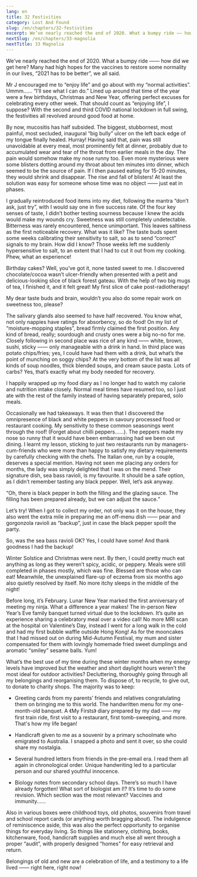 ```yaml
---
lang: en
title: 32 Festivities
category: Lost And Found
slug: /en/chapters/32-festivities
excerpt: We’ve nearly reached the end of 2020. What a bumpy ride —— how did we get here? Many had high hopes for the vaccines to restore some normality in our lives
nextSlug: /en/chapters/33-magnolia
nextTitle: 33 Magnolia
---
```


We’ve nearly reached the end of 2020. What a bumpy ride —— how did we get here? Many had high hopes for the vaccines to restore some normality in our lives, “2021 has to be better”, we all said.

Mr J encouraged me to “enjoy life” and go about with my “normal activities”. Ummm...... “I’ll see what I can do.” Lined up around that time of the year were a few birthdays, Christmas and New Year, offering perfect excuses for celebrating every other week. That should count as “enjoying life”, I suppose? With the second and third COVID national lockdown in full swing, the festivities all revolved around good food at home.

By now, mucositis has half subsided. The biggest, stubbornest, most painful, most secluded, inaugural “big bully” ulcer on the left back edge of my tongue finally healed. Hurray! Having said that, pain was still unavoidable at every meal, most prominently felt at dinner, probably due to accumulated wear and tear of the throat from earlier meals in the day. The pain would somehow make my nose runny too. Even more mysterious were some blisters dotting around my throat about ten minutes into dinner, which seemed to be the source of pain. If I then paused eating for 15-20 minutes, they would shrink and disappear. The rise and fall of blisters! At least the solution was easy for someone whose time was no object —— just eat in phases.

I gradually reintroduced food items into my diet, following the mantra “don’t ask, just try”, with I would say one in five success rate. Of the four key senses of taste, I didn’t bother testing sourness because I knew the acids would make my wounds cry. Sweetness was still completely undetectable. Bitterness was rarely encountered, hence unimportant. This leaves saltiness as the first noticeable recovery. What was it like? The taste buds spent some weeks calibrating their sensitivity to salt, so as to send “correct” signals to my brain. How did I know? Those weeks left me suddenly hypersensitive to salt, to an extent that I had to cut it out from my cooking. Phew, what an experience!

Birthday cakes? Well, you’ve got it, none tasted sweet to me. I discovered chocolate/cocoa wasn’t ulcer-friendly when presented with a petit and delicious-looking slice of black forest gateau. With the help of two big mugs of tea, I finished it, and it felt great! My first slice of cake post-radiotherapy!

My dear taste buds and brain, wouldn’t you also do some repair work on sweetness too, please?

The salivary glands also seemed to have half recovered. You know what, not only nappies have ratings for absorbency, so do food! On my list of “moisture-mopping staples”, bread firmly claimed the first position. Any kind of bread, really; sourdough and crusty ones were a big no-no for me. Closely following in second place was rice of any kind —— white, brown, sushi, sticky —— only manageable with a drink in hand. In third place was potato chips/fries; yes, I could have had them with a drink, but what’s the point of munching on soggy chips? At the very bottom of the list was all kinds of soup noodles, thick blended soups, and cream sauce pasta. Lots of carbs? Yes, that’s exactly what my body needed for recovery.

I happily wrapped up my food diary as I no longer had to watch my calorie and nutrition intake closely. Normal meal times have resumed too, so I just ate with the rest of the family instead of having separately prepared, solo meals.

Occasionally we had takeaways. It was then that I discovered the omnipresence of black and white peppers in savoury processed food or restaurant cooking. My sensitivity to these common seasonings went through the roof! (Forget about chilli peppers......). The peppers made my nose so runny that it would have been embarrassing had we been out dining. I learnt my lesson, sticking to just two restaurants run by managers-cum-friends who were more than happy to satisfy my dietary requirements by carefully checking with the chefs. The Italian one, run by a couple, deserves a special mention. Having not seen me placing any orders for months, the lady was simply delighted that I was on the mend. Their signature dish, sea bass ravioli, is my favourite. It should be a safe option, as I didn’t remember tasting any black pepper. Well, let’s ask anyway.

<q>Oh, there is black pepper in both the filling and the glazing sauce. The filling has been prepared already, but we can adjust the sauce.

Let’s try! When I got to collect my order, not only was it on the house, they also went the extra mile in preparing me an off-menu dish —— pear and gorgonzola ravioli as “backup”, just in case the black pepper spoilt the party.

So, was the sea bass ravioli OK? Yes, I could have some! And thank goodness I had the backup!

Winter Solstice and Christmas were next. By then, I could pretty much eat anything as long as they weren’t spicy, acidic, or peppery. Meals were still completed in phases mostly, which was fine. Blessed are those who can eat! Meanwhile, the unexplained flare-up of eczema from six months ago also quietly resolved by itself. No more itchy sleeps in the middle of the night! 

Before long, it’s February. Lunar New Year marked the first anniversary of meeting my ninja. What a difference a year makes! The in-person New Year’s Eve family banquet turned virtual due to the lockdown. It’s quite an experience sharing a celebratory meal over a video call! No more MRI scan at the hospital on Valentine’s Day, instead I went for a long walk in the cold and had my first bubble waffle outside Hong Kong! As for the mooncakes that I had missed out on during Mid-Autumn Festival, my mum and sister compensated for them with lovingly homemade fried sweet dumplings and aromatic “smiley” sesame balls. Yum!

What’s the best use of my time during these winter months when my energy levels have improved but the weather and short daylight hours weren’t the most ideal for outdoor activities? Decluttering, thoroughly going through all my belongings and reorganising them. To dispose of, to recycle, to give out, to donate to charity shops. The majority was to keep:

- Greeting cards from my parents’ friends and relatives congratulating them on bringing me to this world. The handwritten menu for my one-month-old banquet. A 《My Firsts》 diary prepared by my dad —— my first train ride, first visit to a restaurant, first tomb-sweeping, and more. That's how my life began!

- Handicraft given to me as a souvenir by a primary schoolmate who emigrated to Australia. I snapped a photo and sent it over, so she could share my nostalgia.

- Several hundred letters from friends in the pre-email era. I read them all again in chronological order. Unique handwriting led to a particular person and our shared youthful innocence.

- Biology notes from secondary school days. There’s so much I have already forgotten! What sort of biologist am I!? It’s time to do some revision. Which section was the most relevant? Vaccines and immunity......

Also in various boxes were childhood toys, old photos, souvenirs from travel and school report cards (or anything worth bragging about). The indulgence of reminiscence aside, this was also the perfect opportunity to organise things for everyday living. So things like stationery, clothing, books, kitchenware, food, handicraft supplies and much else all went through a proper “audit”, with properly designed “homes” for easy retrieval and return.

Belongings of old and new are a celebration of life, and a testimony to a life lived —— right here, right now!

